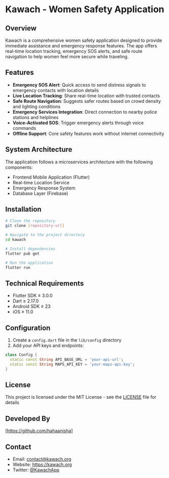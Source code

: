 # Kawach - Women Safety Application


## Overview

Kawach is a comprehensive women safety application designed to provide immediate assistance and emergency response features. The app offers real-time location tracking, emergency SOS alerts, and safe route navigation to help women feel more secure while traveling.

## Features

- **Emergency SOS Alert**: Quick access to send distress signals to emergency contacts with location details
- **Live Location Tracking**: Share real-time location with trusted contacts
- **Safe Route Navigation**: Suggests safer routes based on crowd density and lighting conditions
- **Emergency Services Integration**: Direct connection to nearby police stations and helplines
- **Voice-Activated SOS**: Trigger emergency alerts through voice commands
- **Offline Support**: Core safety features work without internet connectivity


## System Architecture


The application follows a microservices architecture with the following components:
- Frontend Mobile Application (Flutter)
- Real-time Location Service
- Emergency Response System
- Database Layer (Firebase)

## Installation

```bash
# Clone the repository
git clone [repository-url]

# Navigate to the project directory
cd kawach

# Install dependencies
flutter pub get

# Run the application
flutter run
```

## Technical Requirements

- Flutter SDK ≥ 3.0.0
- Dart ≥ 2.17.0
- Android SDK ≥ 23
- iOS ≥ 11.0

## Configuration

1. Create a `config.dart` file in the `lib/config` directory
2. Add your API keys and endpoints:

```dart
class Config {
  static const String API_BASE_URL = 'your-api-url';
  static const String MAPS_API_KEY = 'your-maps-api-key';
}
```


## License

This project is licensed under the MIT License - see the [LICENSE](LICENSE) file for details

## Developed By

[https://github.com/hahaanisha]

## Contact

- Email: contact@kawach.org
- Website: https://kawach.org
- Twitter: [@KawachApp](https://twitter.com/KawachApp)

[logo]: /path/to/logo.png
[ss1]: /path/to/screenshot1.png
[ss2]: /path/to/screenshot2.png
[ss3]: /path/to/screenshot3.png
[ss4]: /path/to/screenshot4.png
[architecture]: /path/to/architecture.png
[github-profile]: https://github.com/username
